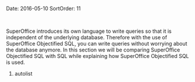 Date: 2016-05-10
SortOrder: 11

 

SuperOffice introduces its own language to write queries so that it is independent of the underlying database. Therefore with the use of SuperOffice Objectified SQL, you can write queries without worrying about the database anymore. In this section we will be comparing SuperOffice Objectified SQL with SQL while explaining how SuperOffice Objectified SQL is used.  

1. autolist
